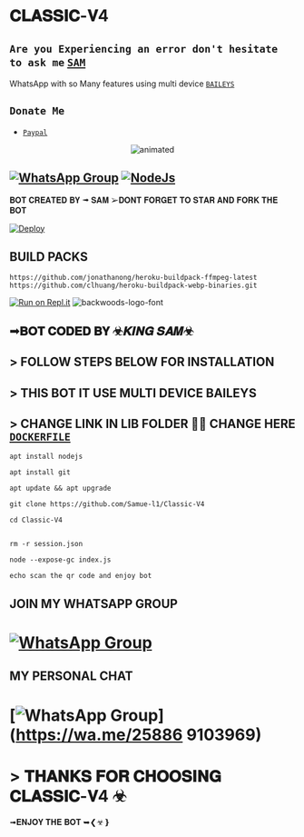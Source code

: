 

# 𝐂𝐋𝐀𝐒𝐒𝐈𝐂-𝐕4
##  ``` Are you Experiencing an error don't hesitate to ask me ``` [`SAM`](https://wa.me/+258869103969)
 WhatsApp with so Many features using multi device  [`BAILEYS`](https://github.com/adiwajshing/baileys)
 
 
 
 ## ```Donate Me```

- [`Paypal`](https://www.paypal.me/samuelcircute@gmail.com)
 </a>
</p>
<p align="center">
<img src="https://telegra.ph/file/bc4d80bba30f55a7d6477.jpg" alt="animated"  />
</p>

## [![WhatsApp Group](https://img.shields.io/badge/WhatsApp-25D366?style=for-the-badge&logo=whatsapp&logoColor=white)](https://chat.whatsapp.com/Kmb2MgOn3voDqrI2khhYDa) [![NodeJs](https://img.shields.io/badge/Node.js-43853D?style=for-the-badge&logo=node.js&logoColor=white)](https://nodejs.org/en/)

𝐁𝐎𝐓 𝐂𝐑𝐄𝐀𝐓𝐄𝐃 𝐁𝐘 ➟ 𝐒𝐀𝐌
➢𝐃𝐎𝐍𝐓 𝐅𝐎𝐑𝐆𝐄𝐓 𝐓𝐎 𝐒𝐓𝐀𝐑 𝐀𝐍𝐃 𝐅𝐎𝐑𝐊 𝐓𝐇𝐄 𝐁𝐎𝐓



[![Deploy](https://www.herokucdn.com/deploy/button.svg)](https://heroku.com/deploy?template=https://github.com/Samue-l1/Classic-V4)

## BUILD PACKS

```
https://github.com/jonathanong/heroku-buildpack-ffmpeg-latest
https://github.com/clhuang/heroku-buildpack-webp-binaries.git

```
[![Run on Repl.it](https://repl.it/badge/github/quiec/whatsAlfa)](https://replit.com/@pesguru02/Pairing-Classic-Ai)
<img src="https://fontmeme.com/permalink/220116/0c42dc0b64931810388ba399da55e927.png" alt="backwoods-logo-font" border="0"></a>  

 ## ➟𝐁𝐎𝐓 𝐂𝐎𝐃𝐄𝐃 𝐁𝐘 ☣𝑲𝑰𝑵𝑮 𝑺𝑨𝑴☣


## >  FOLLOW STEPS BELOW FOR INSTALLATION

## >  THIS BOT IT USE MULTI DEVICE BAILEYS

## > CHANGE LINK IN LIB FOLDER 📁📂 CHANGE HERE [`DOCKERFILE`](https://github.com/Samue-l1/Classic-V4/edit/main/lib/Dockerfile)

``` 
apt install nodejs

apt install git

apt update && apt upgrade

git clone https://github.com/Samue-l1/Classic-V4
 
cd Classic-V4

 
rm -r session.json

node --expose-gc index.js

echo scan the qr code and enjoy bot

```


## JOIN MY WHATSAPP GROUP

# [![WhatsApp Group](https://img.shields.io/badge/WhatsApp-25D366?style=for-the-badge&logo=whatsapp&logoColor=white)](https://chat.whatsapp.com/EPSGKau0IVi7J5lyOJO7Jk)

## MY PERSONAL CHAT

# [![WhatsApp Group](https://img.shields.io/badge/WhatsApp-25D366?style=for-the-badge&logo=whatsapp&logoColor=white)](https://wa.me/25886 9103969)


# > 𝐓𝐇𝐀𝐍𝐊𝐒 𝐅𝐎𝐑 𝐂𝐇𝐎𝐎𝐒𝐈𝐍𝐆 𝐂𝐋𝐀𝐒𝐒𝐈𝐂-𝐕4 ☣
 
➟𝐄𝐍𝐉𝐎𝐘 𝐓𝐇𝐄 𝐁𝐎𝐓 ➥❮☣❵
